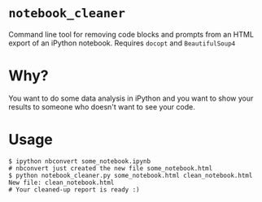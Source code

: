 # `notebook_cleaner`
Command line tool for removing code blocks and prompts from an HTML export of an iPython notebook.
Requires `docopt` and `BeautifulSoup4`

Why?
====
You want to do some data analysis in iPython and you want to show your results to someone who doesn't want to see your code.

Usage
=====
    $ ipython nbconvert some_notebook.ipynb
    # nbconvert just created the new file some_notebook.html
    $ python notebook_cleaner.py some_notebook.html clean_notebook.html
    New file: clean_notebook.html
    # Your cleaned-up report is ready :)
